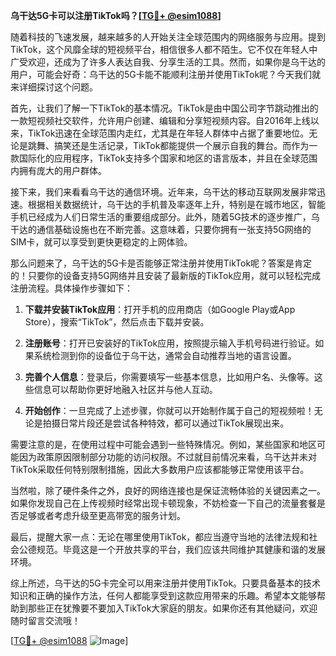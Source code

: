 **乌干达5G卡可以注册TikTok吗？[[TG💪+ @esim1088](https://t.me/s/esim1088)]**

随着科技的飞速发展，越来越多的人开始关注全球范围内的网络服务与应用。提到TikTok，这个风靡全球的短视频平台，相信很多人都不陌生。它不仅在年轻人中广受欢迎，还成为了许多人表达自我、分享生活的工具。然而，如果你是乌干达的用户，可能会好奇：乌干达的5G卡能不能顺利注册并使用TikTok呢？今天我们就来详细探讨这个问题。

首先，让我们了解一下TikTok的基本情况。TikTok是由中国公司字节跳动推出的一款短视频社交软件，允许用户创建、编辑和分享短视频内容。自2016年上线以来，TikTok迅速在全球范围内走红，尤其是在年轻人群体中占据了重要地位。无论是跳舞、搞笑还是生活记录，TikTok都能提供一个展示自我的舞台。而作为一款国际化的应用程序，TikTok支持多个国家和地区的语言版本，并且在全球范围内拥有庞大的用户群体。

接下来，我们来看看乌干达的通信环境。近年来，乌干达的移动互联网发展非常迅速。根据相关数据统计，乌干达的手机普及率逐年上升，特别是在城市地区，智能手机已经成为人们日常生活的重要组成部分。此外，随着5G技术的逐步推广，乌干达的通信基础设施也在不断完善。这意味着，只要你拥有一张支持5G网络的SIM卡，就可以享受到更快更稳定的上网体验。

那么问题来了，乌干达的5G卡是否能够正常注册并使用TikTok呢？答案是肯定的！只要你的设备支持5G网络并且安装了最新版的TikTok应用，就可以轻松完成注册流程。具体操作步骤如下：

1. **下载并安装TikTok应用**：打开手机的应用商店（如Google Play或App Store），搜索“TikTok”，然后点击下载并安装。
   
2. **注册账号**：打开已安装好的TikTok应用，按照提示输入手机号码进行验证。如果系统检测到你的设备位于乌干达，通常会自动推荐当地的语言设置。

3. **完善个人信息**：登录后，你需要填写一些基本信息，比如用户名、头像等。这些信息可以帮助你更好地融入社区并与他人互动。

4. **开始创作**：一旦完成了上述步骤，你就可以开始制作属于自己的短视频啦！无论是拍摄日常片段还是尝试各种特效，都可以通过TikTok展现出来。

需要注意的是，在使用过程中可能会遇到一些特殊情况。例如，某些国家和地区可能因为政策原因限制部分功能的访问权限。不过就目前情况来看，乌干达并未对TikTok采取任何特别限制措施，因此大多数用户应该都能够正常使用该平台。

当然啦，除了硬件条件之外，良好的网络连接也是保证流畅体验的关键因素之一。如果你发现自己在上传视频时经常出现卡顿现象，不妨检查一下自己的流量套餐是否足够或者考虑升级至更高带宽的服务计划。

最后，提醒大家一点：无论在哪里使用TikTok，都应当遵守当地的法律法规和社会公德规范。毕竟这是一个开放共享的平台，我们应该共同维护其健康和谐的发展环境。

综上所述，乌干达的5G卡完全可以用来注册并使用TikTok。只要具备基本的技术知识和正确的操作方法，任何人都能享受到这款应用带来的乐趣。希望本文能够帮助到那些正在犹豫要不要加入TikTok大家庭的朋友。如果你还有其他疑问，欢迎随时留言交流哦！

[[TG💪+ @esim1088](https://t.me/s/esim1088) ![Image](https://i.postimg.cc/4NQfJmqS/Snipaste-2025-05-13-00-14-12.png)]